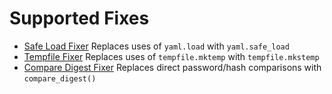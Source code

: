# Supported Fixes

* [Safe Load Fixer](fixes/safeloadfixer) Replaces uses of `yaml.load` with `yaml.safe_load`
* [Tempfile Fixer](fixes/tempfilefixer.md) Replaces uses of `tempfile.mktemp` with `tempfile.mkstemp`
* [Compare Digest Fixer](fixes/comaredigestfixer.md) Replaces direct password/hash comparisons with `compare_digest()`

